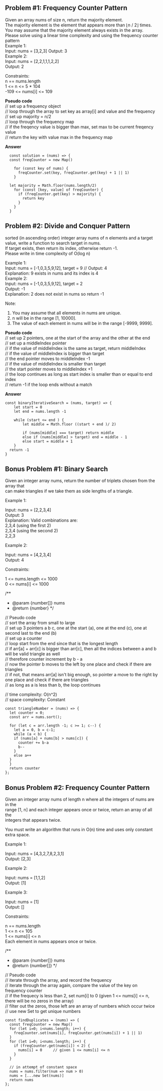 ## Problem #1: Frequency Counter Pattern

Given an array nums of size n, return the majority element.  
The majority element is the element that appears more than ⌊n / 2⌋ times. You may assume that the majority element always exists in the array.  
Please solve using a linear time complexity and using the frequency counter pattern  
Example 1:  
Input: nums = [3,2,3] Output: 3  
Example 2:  
Input: nums = [2,2,1,1,1,2,2]  
Output: 2

Constraints:  
n == nums.length  
1 <= n <= 5 \* 104  
 -109 <= nums[i] <= 109

**Pseudo code**  
// set up a frequency object  
// loop through the array to set key as array[i] and value and the frequency  
// set up majority = n/2  
// loop through the frequency map  
// if the freqency value is bigger than max, set max to be current freqency value  
// return the key with value max in the frequency map

**Answer**

```
  const solution = (nums) => {
  const freqCounter = new Map()

    for (const key of nums) {
      freqCounter.set(key, freqCounter.get(key) + 1 || 1)
    }

  let majority = Math.floor(nums.length/2)
    for (const [key, value] of freqCounter) {
      if (freqCounter.get(key) > majority) {
        return key
      }
    }
  }

```

## Problem #2: Divide and Conquer Pattern

sorted (in ascending order) integer array nums of n elements and a target value, write a function to search target in nums.  
If target exists, then return its index, otherwise return -1.  
Please write in time complexity of O(log n)

Example 1:  
Input: nums = [-1,0,3,5,9,12], target = 9 // Output: 4  
Explanation: 9 exists in nums and its index is 4  
Example 2:  
Input: nums = [-1,0,3,5,9,12], target = 2  
Output: -1  
Explanation: 2 does not exist in nums so return -1

Note:

1. You may assume that all elements in nums are unique.
2. n will be in the range [1, 10000].
3. The value of each element in nums will be in the range [-9999, 9999].

**Pseudo code**  
// set up 2 pointers, one at the start of the array and the other at the end  
// set up a middleIndex pointer  
// if the value of middleIndex is the same as target, return middleIndex  
// if the value of middleIndex is bigger than target  
// the end pointer moves to middleIndex -1  
// if the value of middleIndex is smaller than target  
// the start pointer moves to middleIndex +1  
// the loop continues as long as start index is smaller than or equal to end index  
// return -1 if the loop ends without a match

**Answer**

```
const binaryIterativeSearch = (nums, target) => {
    let start = 0
    let end = nums.length -1

    while (start <= end ) {
        let middle = Math.floor ((start + end )/ 2)

        if (nums[middle] === target) return middle
        else if (nums[middle] > target) end = middle - 1
        else start = middle + 1
    }
  return -1
}

```

## Bonus Problem #1: Binary Search

Given an integer array nums, return the number of triplets chosen from the array that  
can make triangles if we take them as side lengths of a triangle.

Example 1:

Input: nums = [2,2,3,4]  
Output: 3  
Explanation: Valid combinations are:  
2,3,4 (using the first 2)  
2,3,4 (using the second 2)  
2,2,3

Example 2:

Input: nums = [4,2,3,4]  
Output: 4

Constraints:

1 <= nums.length <= 1000  
0 <= nums[i] <= 1000

/\*\*

- @param {number[]} nums
- @return {number}
  \*/

// Pseudo code  
// sort the array from small to large  
// set up 3 pointers a b c, one at the start (a), one at the end (c), one at second last to the end (b)  
// set up a counter  
// loop start from the end since that is the longest length  
// if arr[a] + arr[c] is bigger than arr[c], then all the indices between a and b will be valid triangle as well  
// therefore counter increment by b - a  
// now the pointer b moves to the left by one place and check if there are triangles  
// if not, that means arr[a] isn't big enough, so pointer a move to the right by one place and check if there are triangles  
// as long as a is less than b, the loop continues

// time complexity: O(n^2)  
// space complexity: Constant

```
const triangleNumber = (nums) => {
  let counter = 0;
  const arr = nums.sort();

  for (let c = arr.length -1; c >= 1; c--) {
    let a = 0, b = c-1;
    while (a < b) {
    if (nums[a] + nums[b] > nums[c]) {
      counter += b-a
      b--
    }
    else a++
  }
  }
  return counter
};
```

## Bonus Problem #2: Frequency Counter Pattern

Given an integer array nums of length n where all the integers of nums are in the  
range [1, n] and each integer appears once or twice, return an array of all the  
integers that appears twice.

You must write an algorithm that runs in O(n) time and uses only constant extra space.

Example 1:

Input: nums = [4,3,2,7,8,2,3,1]  
Output: [2,3]

Example 2:

Input: nums = [1,1,2]  
Output: [1]

Example 3:

Input: nums = [1]  
Output: []

Constraints:

n == nums.length  
1 <= n <= 105  
1 <= nums[i] <= n  
Each element in nums appears once or twice.

/\*\*

- @param {number[]} nums
- @return {number[]}
  \*/

// Pseudo code  
// iterate through the array, and record the frequency  
// iterate through the array again, compare the value of the key on frequency counter  
// if the frequecy is less than 2, set num[i] to 0 (given 1 <= nums[i] <= n, there will be no zeros in the array)  
// filter out the zeros, those left are an array of numbers which occur twice  
// use new Set to get unique numbers

```
const findDuplicates = (nums) => {
  const freqCounter = new Map()
  for (let i=0; i<nums.length; i++) {
    freqCounter.set(nums[i], freqCounter.get(nums[i]) + 1 || 1)
  }
  for (let i=0; i<nums.length; i++) {
    if (freqCounter.get(nums[i]) < 2) {
      nums[i] = 0     // given 1 <= nums[i] <= n
    }
  }

  // in attempt of constant space
  nums = nums.filter(num => num > 0)
  nums = [...new Set(nums)]
  return nums
};
```

